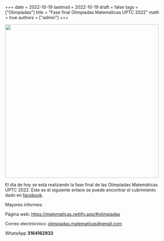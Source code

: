 +++
date      = 2022-10-19
lastmod   = 2022-10-19
draft     = false
tags      = ["Olimpiadas"]
title     = "Fase final Olimpiadas Matemáticas UPTC 2022"
math      = true
authors   = ["admin"]
+++


<img src="https://scontent.fpei2-1.fna.fbcdn.net/v/t39.30808-6/312145722_6304898132859894_3565539704090367875_n.jpg?_nc_cat=106&ccb=1-7&_nc_sid=730e14&_nc_ohc=GriJE3qCuB8AX_uc8ah&_nc_ht=scontent.fpei2-1.fna&oh=00_AT_EEcoPoB9uq5LsIi8hZCKZQXbnWhDNNHLkM6VFzhWGhQ&oe=6355E18A"  width="500">


El día de hoy se está realizando la fase final de las Olimpiadas Matemáticas UPTC 2022.  Este es el siguiente enlace se puede encontrar el cubrimiento dado en [facebook](https://www.facebook.com/universidaduptc/photos/pcb.6304933522856355/6304897842859923/).


Mayores informes:

Página web: https://matematicas.netlify.app/#olimpiadas

Correo electrócnico: [olimpiadas.matematicas@gmail.com](mailto:olimpiadas.matematicas@gmail.com)

WhatsApp **3164162933**
